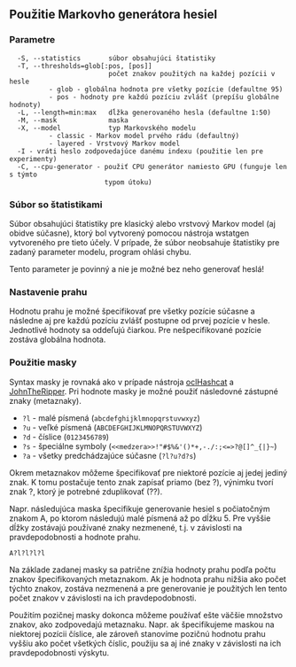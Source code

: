 ## Použitie Markovho generátora hesiel

### Parametre

```
  -S, --statistics       súbor obsahujúci štatistiky
  -T, --thresholds=glob[:pos, [pos]]
                         počet znakov použitých na každej pozícii v hesle
          - glob - globálna hodnota pre všetky pozície (defaultne 95)
          - pos - hodnoty pre každú pozíciu zvlášť (prepíšu globálne hodnoty)
  -L, --length=min:max   dĺžka generovaného hesla (defaultne 1:50)
  -M, --mask             maska
  -X, --model            typ Markovského modelu
          - classic - Markov model prvého rádu (defaultný)
          - layered - Vrstvový Markov model
  -I - vráti heslo zodpovedajúce danému indexu (použitie len pre experimenty)
  -C, --cpu-generator - použiť CPU generátor namiesto GPU (funguje len s týmto
                        typom útoku)
```

### Súbor so štatistikami

Súbor obsahujúci štatistiky pre klasický alebo vrstvový Markov model
(aj obidve súčasne), ktorý bol vytvorený pomocou nástroja wstatgen vytvoreného pre
tieto účely. V prípade, že súbor neobsahuje štatistiky pre zadaný parameter
modelu, program ohlási chybu.

Tento parameter je povinný a nie je možné bez neho generovať heslá!

### Nastavenie prahu

Hodnotu prahu je možné špecifikovať pre všetky pozície súčasne a následne aj
pre každú pozíciu zvlášť postupne od prvej pozície v hesle. Jednotlivé hodnoty
sa oddeľujú čiarkou. Pre nešpecifikované pozície zostáva globálna hodnota.

### Použitie masky

Syntax masky je rovnaká ako v prípade nástroja
[oclHashcat](https://hashcat.net/oclhashcat/) a
[JohnTheRipper](http://www.openwall.com/john/).
Pri hodnote masky je možné použiť následovné zástupné znaky (metaznaky).

- `?l` - malé písmená (`abcdefghijklmnopqrstuvwxyz`)
- `?u` - veľké písmená (`ABCDEFGHIJKLMNOPQRSTUVWXYZ`)
- `?d` - číslice (`0123456789`)
- `?s` - špeciálne symboly (`<<medzera>>!"#$%&'()*+,-./:;<=>?@[]^_{|}~`)
- `?a` - všetky predchádzajúce súčasne (`?l?u?d?s`)

Okrem metaznakov môžeme špecifikovať pre niektoré pozície aj jedej jediný znak.
K tomu postačuje tento znak zapísať priamo (bez ?), výnimku tvorí znak ?,
ktorý je potrebné zduplikovať (??).

Napr. následujúca maska špecifikuje generovanie hesiel s počiatočným znakom A,
 po ktorom následujú malé písmená až po dĺžku 5.
 Pre vyššie dĺžky zostávajú používané znaky nezmenené,
 t.j. v závislosti na pravdepodobnosti a hodnote prahu.

```
A?l?l?l?l
```

Na základe zadanej masky sa patrične znížia hodnoty prahu podľa počtu znakov
špecifikovaných metaznakom. Ak je hodnota prahu nižšia ako počet týchto znakov,
zostáva nezmenená a pre generovanie je použitých len tento počet znakov v závislosti na ich pravdepodobnosti.

Použitím pozičnej masky dokonca môžeme používať ešte väčšie množstvo znakov, ako zodpovedajú metaznaku. Napr. ak špecifikujeme maskou na niektorej pozícii číslice, ale zároveň stanovíme
pozičnú hodnotu prahu vyššiu ako počet všetkých číslic, použiju sa aj iné znaky v závislosti na ich pravdepodobnosti výskytu.
